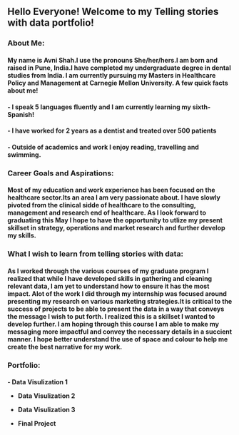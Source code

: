 <h2> Hello Everyone! Welcome to my Telling stories with data portfolio! </h2>

<h3> About Me: </h3> 

<h4> My name is Avni Shah.I use the pronouns She/her/hers.I am born and raised in Pune, India.I have completed my undergraduate degree in dental studies from India. I am currently pursuing my Masters in Healthcare Policy and Management at Carnegie Mellon University. A few quick facts about me! </h4>

<h4> - I speak 5 languages fluently and I am currently learning my sixth- Spanish! </h4>

<h4> - I have worked for 2 years as a dentist and treated over 500 patients </h4>

<h4> - Outside of academics and work I enjoy reading, travelling and swimming. </h4>

<h3> Career Goals and Aspirations: </h3>

<h4> Most of my education and work experience has been focused on the healthcare sector.Its an area I am very passionate about. I have slowly pivoted from the clinical sidde of healthcare to the consulting, management and research end of healthcare. As I look forward to graduating this May I hope to have the opportunity to utlize my present skillset in strategy, operations and market research and further develop my skills. </h4>

<h3> What I wish to learn from telling stories with data:  </h3>

<h4> As I worked through the various courses of my graduate program I realized that while I have developed skills in gathering and cleaning relevant data, I am yet to understand how to ensure it has the most impact. Alot of the work I did through my internship was focused around presenting my research on various marketing strategies.It is critical to the success of projects to be able to present the data in a way that conveys the message I wish to put forth. I realized this is a skillset I wanted to develop further. I am hoping through this course I am able to make my messaging more impactful and convey the necessary details in a succient manner. I hope better understand the use of space and colour to help me create the best narrative for my work. </h4>

<h3> Portfolio: </h3>

<h4>
- Data Visulization 1 
 
- Data Visulization 2 
 
- Data Visulization 3 
 
- Final Project </h4>
